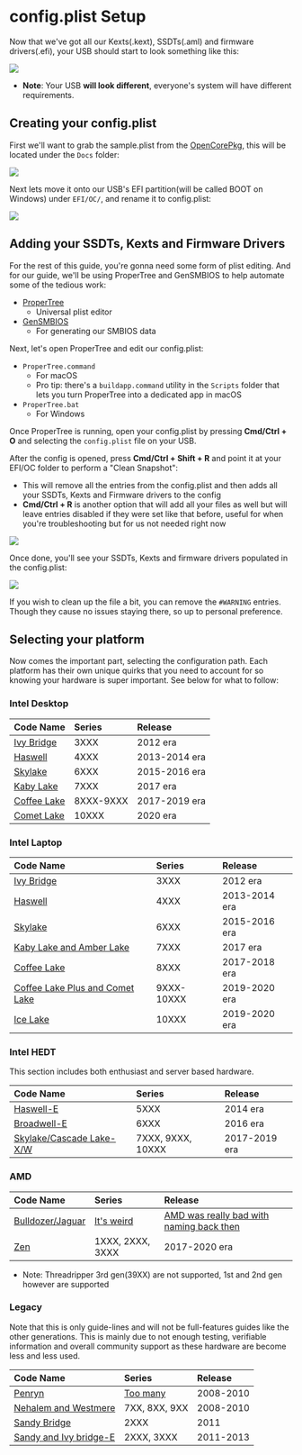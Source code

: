 # config.plist Setup

Now that we've got all our Kexts(.kext), SSDTs(.aml) and firmware drivers(.efi), your USB should start to look something like this:

![](../images/config/config-universal/almost-done.png)

* **Note**: Your USB **will look different**, everyone's system will have different requirements.

## Creating your config.plist

First we'll want to grab the sample.plist from the [OpenCorePkg](https://github.com/acidanthera/OpenCorePkg/releases), this will be located under the `Docs` folder:

![](../images/config/config-universal/sample-location.png)

Next lets move it onto our USB's EFI partition(will be called BOOT on Windows) under `EFI/OC/`, and rename it to config.plist:

![](../images/config/config-universal/renamed.png)

## Adding your SSDTs, Kexts and Firmware Drivers

For the rest of this guide, you're gonna need some form of plist editing. And for our guide, we'll be using ProperTree and GenSMBIOS to help automate some of the tedious work:

* [ProperTree](https://github.com/corpnewt/ProperTree)
  * Universal plist editor
* [GenSMBIOS](https://github.com/corpnewt/GenSMBIOS)
  * For generating our SMBIOS data

Next, let's open ProperTree and edit our config.plist:

* `ProperTree.command`
  * For macOS
  * Pro tip: there's a `buildapp.command` utility in the `Scripts` folder that lets you turn ProperTree into a dedicated app in macOS
* `ProperTree.bat`
  * For Windows

Once ProperTree is running, open your config.plist by pressing **Cmd/Ctrl + O** and selecting the `config.plist` file on your USB.

After the config is opened, press **Cmd/Ctrl + Shift + R** and point it at your EFI/OC folder to perform a "Clean Snapshot":

* This will remove all the entries from the config.plist and then adds all your SSDTs, Kexts and Firmware drivers to the config
* **Cmd/Ctrl + R** is another option that will add all your files as well but will leave entries disabled if they were set like that before, useful for when you're troubleshooting but for us not needed right now

![](../images/config/config-universal/before-snapshot.png)

Once done, you'll see your SSDTs, Kexts and firmware drivers populated in the config.plist:

![](../images/config/config-universal/after-snapshot.png)

If you wish to clean up the file a bit, you can remove the `#WARNING` entries. Though they cause no issues staying there, so up to personal preference.

## Selecting your platform

Now comes the important part, selecting the configuration path. Each platform has their own unique quirks that you need to account for so knowing your hardware is super important. See below for what to follow:

### Intel Desktop

| Code Name | Series | Release |
| :--- | :--- | :--- |
| [Ivy Bridge](/config.plist/ivy-bridge.md) | 3XXX | 2012 era |
| [Haswell](/config.plist/haswell.md) | 4XXX | 2013-2014 era |
| [Skylake](/config.plist/skylake.md) | 6XXX | 2015-2016 era |
| [Kaby Lake](/config.plist/kaby-lake.md) | 7XXX | 2017 era |
| [Coffee Lake](/config.plist/coffee-lake.md) | 8XXX-9XXX | 2017-2019 era |
| [Comet Lake](/config.plist/comet-lake.md) | 10XXX | 2020 era |

### Intel Laptop

| Code Name | Series | Release |
| :--- | :--- | :--- |
| [Ivy Bridge](/config-laptop.plist/ivy-bridge.md) | 3XXX | 2012 era |
| [Haswell](/config-laptop.plist/haswell.md) | 4XXX | 2013-2014 era |
| [Skylake](/config-laptop.plist/skylake.md) | 6XXX | 2015-2016 era |
| [Kaby Lake and Amber Lake](/config-laptop.plist/kaby-lake.md) | 7XXX | 2017 era |
| [Coffee Lake](/config-laptop.plist/coffee-lake.md) | 8XXX | 2017-2018 era |
| [Coffee Lake Plus and Comet Lake](/config-laptop.plist/coffee-lake.md) | 9XXX-10XXX | 2019-2020 era |
| [Ice Lake](/config-laptop.plist/ice-lake.md) | 10XXX | 2019-2020 era |

### Intel HEDT

This section includes both enthusiast and server based hardware.

| Code Name | Series | Release |
| :--- | :--- | :--- |
| [Haswell-E](/config-HEDT/haswell-e.md) | 5XXX | 2014 era |
| [Broadwell-E](/config-HEDT/broadwell-e.md) | 6XXX | 2016 era |
| [Skylake/Cascade Lake-X/W](/config-HEDT/skylake-x.md) | 7XXX, 9XXX, 10XXX | 2017-2019 era |

### AMD

| Code Name | Series | Release |
| :--- | :--- | :--- |
| [Bulldozer/Jaguar](/AMD/fx.md) | [It's weird](https://en.wikipedia.org/wiki/Advanced_Micro_Devices) | [AMD was really bad with naming back then](https://en.wikipedia.org/wiki/Advanced_Micro_Devices) |
| [Zen](/AMD/zen.md) | 1XXX, 2XXX, 3XXX | 2017-2020 era |

* Note: Threadripper 3rd gen(39XX) are not supported, 1st and 2nd gen however are supported

### Legacy

Note that this is only guide-lines and will not be full-features guides like the other generations. This is mainly due to not enough testing, verifiable information and overall community support as these hardware are become less and less used.

| Code Name | Series | Release |
| :--- | :--- | :--- |
| [Penryn](/config.plist/legacy/penryn.md) | [Too many](https://en.wikipedia.org/wiki/Penryn_(microarchitecture)) | 2008-2010 |
| [Nehalem and Westmere](/config.plist/legacy/nehalem.md) | 7XX, 8XX, 9XX | 2008-2010 |
| [Sandy Bridge](/config.plist/legacy/sandy-bridge.md) | 2XXX | 2011 |
| [Sandy and Ivy bridge-E](/config.plist/legacy/sandy-bridge-e.md) | 2XXX, 3XXX | 2011-2013 |
